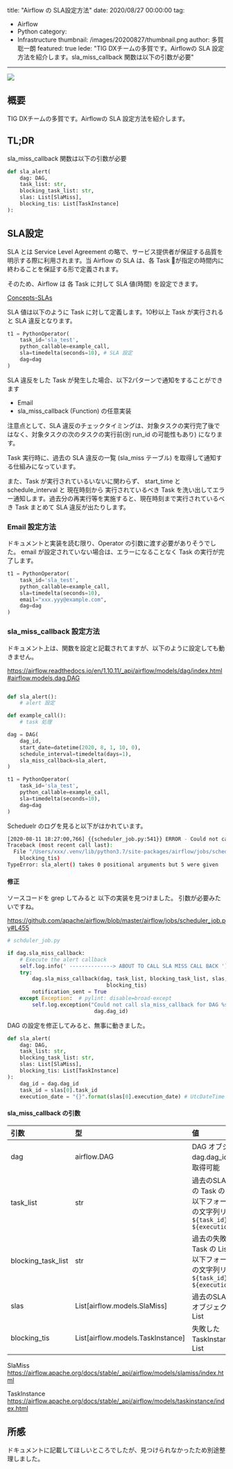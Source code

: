 title: "Airflow の SLA設定方法"
date: 2020/08/27 00:00:00
tag:
  - Airflow
  - Python
category:
  - Infrastructure
thumbnail: /images/20200827/thumbnail.png
author: 多賀聡一朗
featured: true
lede: "TIG DXチームの多賀です。Airflowの SLA 設定方法を紹介します。sla_miss_callback 関数は以下の引数が必要"
---

<img src="/images/20200827/feature-image.png" class="img-middle-size">

## 概要

TIG DXチームの多賀です。Airflowの SLA 設定方法を紹介します。

## TL;DR

sla_miss_callback 関数は以下の引数が必要

```py
def sla_alert(
    dag: DAG,
    task_list: str,
    blocking_task_list: str,
    slas: List[SlaMiss],
    blocking_tis: List[TaskInstance]
):
```

## SLA設定

SLA とは Service Level Agreement の略で、サービス提供者が保証する品質を明示する際に利用されます。当 Airflow の SLA は、各 Task が指定の時間内に終わることを保証する形で定義されます。

そのため、Airflow は 各 Task に対して SLA 値(時間) を設定できます。

[Concepts-SLAs](https://airflow.apache.org/docs/stable/concepts.html#slas)

SLA 値は以下のように Task に対して定義します。10秒以上 Task が実行されると SLA 違反となります。

```py
t1 = PythonOperator(
    task_id='sla_test',
    python_callable=example_call,
    sla=timedelta(seconds=10), # SLA 設定
    dag=dag
)
```


SLA 違反をした Task が発生した場合、以下2パターンで通知をすることができます

- Email
- sla_miss_callback (Function) の任意実装

注意点として、SLA 違反のチェックタイミングは、対象タスクの実行完了後ではなく、対象タスクの次のタスクの実行前(別 run_id の可能性もあり) になります。

Task 実行時に、過去の SLA 違反の一覧 (sla_miss テーブル) を取得して通知する仕組みになっています。

また、Task が実行されているいないに関わらず、 start_time と schedule_interval と 現在時刻から 実行されているべき Task を洗い出してエラー通知します。過去分の再実行等を実施すると、現在時刻まで実行されているべき Task まとめて SLA 違反が出たりします。

### Email 設定方法

ドキュメントと実装を読む限り、Operator の引数に渡す必要がありそうでした。
email が設定されていない場合は、エラーになることなく Task の実行が完了します。

```py
t1 = PythonOperator(
    task_id='sla_test',
    python_callable=example_call,
    sla=timedelta(seconds=10),
    email="xxx.yyy@example.com",
    dag=dag
)
```

### sla_miss_callback 設定方法

ドキュメント上は、関数を設定と記載されてますが、以下のように設定しても動きません。

https://airflow.readthedocs.io/en/1.10.11/_api/airflow/models/dag/index.html#airflow.models.dag.DAG

```py

def sla_alert():
    # alert 設定

def example_call():
    # task 処理

dag = DAG(
    dag_id,
    start_date=datetime(2020, 8, 1, 10, 0),
    schedule_interval=timedelta(days=1),
    sla_miss_callback=sla_alert,
)

t1 = PythonOperator(
    task_id='sla_test',
    python_callable=example_call,
    sla=timedelta(seconds=10),
    dag=dag
)

```

Scheduelr のログを見ると以下がはかれています。

```sh
[2020-08-11 18:27:00,766] {{scheduler_job.py:541}} ERROR - Could not call sla_miss_callback for DAG example_sla
Traceback (most recent call last):
  File "/Users/xxx/.venv/lib/python3.7/site-packages/airflow/jobs/scheduler_job.py", line 537, in manage_slas
    blocking_tis)
TypeError: sla_alert() takes 0 positional arguments but 5 were given
```

#### 修正

ソースコードを grep してみると 以下の実装を見つけました。
引数が必要みたいですね。

https://github.com/apache/airflow/blob/master/airflow/jobs/scheduler_job.py#L455

```py
# schduler_job.py

if dag.sla_miss_callback:
    # Execute the alert callback
    self.log.info(' --------------> ABOUT TO CALL SLA MISS CALL BACK ')
    try:
        dag.sla_miss_callback(dag, task_list, blocking_task_list, slas,
                                blocking_tis)
        notification_sent = True
    except Exception:  # pylint: disable=broad-except
        self.log.exception("Could not call sla_miss_callback for DAG %s",
                            dag.dag_id)
```

DAG の設定を修正してみると、無事に動きました。

```py
def sla_alert(
    dag: DAG,
    task_list: str,
    blocking_task_list: str,
    slas: List[SlaMiss],
    blocking_tis: List[TaskInstance]
):
    dag_id = dag.dag_id
    task_id = slas[0].task_id
    execution_date = "{}".format(slas[0].execution_date) # UtcDateTime 型のため
```

#### sla_miss_callback の引数

| 引数 | 型 | 値 |
| :-- | :---- | :------------ |
| dag| airflow.DAG| DAG オブジェクト dag.dag_id で ID取得可能 |
| task_list | str | 過去のSLA エラーの Task の List <br> 以下フォーマットの文字列リスト <br> `${task_id} on ${execution_date}`|
| blocking_task_list | str | 過去の失敗した Task の List <br> 以下フォーマットの文字列リスト <br> `${task_id} on ${execution_date}` |
| slas | List[airflow.models.SlaMiss] | 過去のSLA エラーオブジェクトの List|
| blocking_tis | List[airflow.models.TaskInstance]| 失敗した TaskInstance の List |

SlaMiss
https://airflow.apache.org/docs/stable/_api/airflow/models/slamiss/index.html

TaskInstance
https://airflow.apache.org/docs/stable/_api/airflow/models/taskinstance/index.html

## 所感

ドキュメントに記載してほしいところでしたが、見つけられなかったため別途整理しました。


